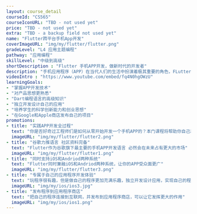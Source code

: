 ```yaml
---
layout: course_detail
courseId: "CS565"
courseIconURL: "TBD - not used yet"
price: "TBD - not used yet"
extra: "TBD - a backup field not used yet"
name: "Flutter跨平台手机App开发"
coverImageURL: "img/my/flutter/flutter.png"
gradeLevel: "L4 应用主题编程"
pathway: "应用编程"
skillLevel: "中级到高级"
shortDescription : "Flutter 手机APP开发，做新时代的开发者"
description: "手机应用程序（APP）在当代人们的生活中扮演着极其重要的角色，FLutter作为谷歌旗下的APP开发项目拥有诸多优点，必然在未来的应用市场中占据主流地位。学习APP开发不止是学习Flutter应用开发技术，更是学习去思考需求，实现需求的过程"
videoIntro : "https://www.youtube.com/embed/fq4N0hgOWzU"
learningGoals:
- "掌握APP开发技术"
- "对产品思想更熟悉"
- "Dart编程语言的高级知识"
- "独立开发设计自己的应用"
- "培养学生的科学创新能力和创业思想"
- "在Google和Apple商店发布自己的项目"
promotions:
- title: "实践APP开发全过程"
  text: "你是否好奇过工程师们是如何从零开始开发一个手机APP的？本门课程将帮助你自己动手，开发一个属于自己的APP"
  imageURL: "img/my/flutter/flutter2.png"
- title: "谷歌力推语言 社区资料完备"
  text: "Flutter作为谷歌旗下最主要的手机APP开发语言 必然会在未来占有更大的市场"
  imageURL: "img/my/flutter/flutter1.png"
- title: "同时支持iOS和Andriod两种系统"
  text: "Flutter同时兼融iOS和Andriod两种系统，让你的APP受众面更广"
  imageURL: "img/my/flutter/flutter3.png"
- title: "专属于自己的应用程序开发体验"
  text: "玩程序很有趣，但是做自己的程序更加充满乐趣，独立开发设计应用，实现自己的程序员梦想！"
  imageURL: "img/my/ios/ios3.jpg"
- title: "发布程序到应用程序商店"
  text: "把自己的程序连接到互联网，并发布到应用程序商店，可以让它发挥更大的作用"
  imageURL: "img/my/ios/ios1.png"
---
```

